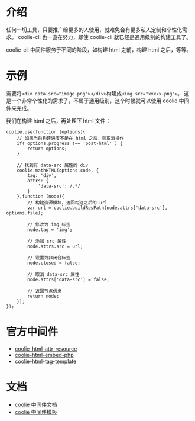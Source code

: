 # 介绍
任何一切工具，只要推广给更多的人使用，就难免会有更多私人定制和个性化需求。
coolie-cli 也一直在努力，即使 coolie-cli 就已经是通用级别的构建工具了。


coolie-cli 中间件服务于不同的阶段，如构建 html 之前，构建 html 之后，等等。


# 示例
需要将`<div data-src="image.png"></div>`构建成`<img src="xxxxx.png">`。
这是一个非常个性化的需求了，不属于通用级别，这个时候就可以使用 coolie 中间件来完成。

我们在构建 html 之后，再处理下 html 文件：

```
coolie.use(function (options){  
    // 如果当前构建进度不是在 html 之后，则取消操作
    if( options.progress !== 'post-html' ) {
        return options;
    }
    
    // 找到有 data-src 属性的 div
    coolie.mathHTML(options.code, {
        tag: 'div',
        attrs: {
            'data-src': /.*/
        }
    },function (node){
        // 构建资源模块，返回构建之后的 url
        var url = coolie.buildResPath(node.attrs['data-src'], options.file);
        
        // 修改为 img 标签
        node.tag = 'img';
        
        // 添加 src 属性
        node.attrs.src = url;
        
        // 设置为非闭合标签
        node.closed = false;
        
        // 取消 data-src 属性
        node.attrs['data-src'] = false;
        
        // 返回节点信息
        return node;
    });
});
```


# 官方中间件
- [coolie-html-attr-resource](/middleware/coolie-html-attr-resource.md)
- [coolie-html-embed-php](/middleware/coolie-html-embed-php.md)
- [coolie-html-tag-template](/middleware/coolie-html-tag-template.md)



# 文档
- [coolie 中间件文档](/document/coolie-middleware.md)
- [coolie 中间件模板](/document/coolie-middleware-template.md)


